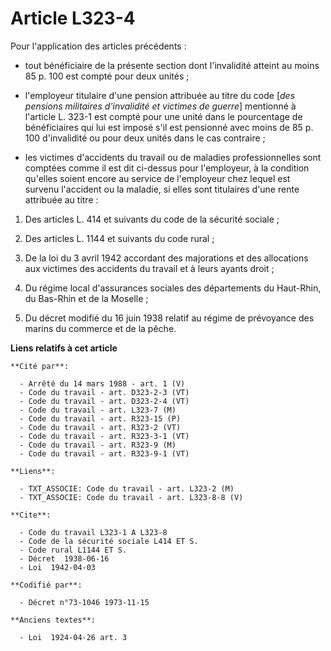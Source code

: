 # Article L323-4

Pour l'application des articles précédents :

- tout bénéficiaire de la présente section dont l'invalidité atteint au moins 85 p. 100 est compté pour deux unités ;

- l'employeur titulaire d'une pension attribuée au titre du code [*des pensions militaires d'invalidité et victimes de
guerre*] mentionné à l'article L. 323-1 est compté pour une unité dans le pourcentage de bénéficiaires qui lui est imposé
s'il est pensionné avec moins de 85 p. 100 d'invalidité ou pour deux unités dans le cas contraire ;

- les victimes d'accidents du travail ou de maladies professionnelles sont comptées comme il est dit ci-dessus pour
l'employeur, à la condition qu'elles soient encore au service de l'employeur chez lequel est survenu l'accident ou la
maladie, si elles sont titulaires d'une rente attribuée au titre :

1. Des articles L. 414 et suivants du code de la sécurité sociale ;

2. Des articles L. 1144 et suivants du code rural ;

3. De la loi du 3 avril 1942 accordant des majorations et des allocations aux victimes des accidents du travail et à leurs
ayants droit ;

4. Du régime local d'assurances sociales des départements du Haut-Rhin, du Bas-Rhin et de la Moselle ;

5. Du décret modifié du 16 juin 1938 relatif au régime de prévoyance des marins du commerce et de la pêche.

**Liens relatifs à cet article**

	**Cité par**:

	  - Arrêté du 14 mars 1988 - art. 1 (V)
	  - Code du travail - art. D323-2-3 (VT)
	  - Code du travail - art. D323-2-4 (VT)
	  - Code du travail - art. L323-7 (M)
	  - Code du travail - art. R323-15 (P)
	  - Code du travail - art. R323-2 (VT)
	  - Code du travail - art. R323-3-1 (VT)
	  - Code du travail - art. R323-9 (M)
	  - Code du travail - art. R323-9-1 (VT)

	**Liens**:

	  - TXT_ASSOCIE: Code du travail - art. L323-2 (M)
	  - TXT_ASSOCIE: Code du travail - art. L323-8-8 (V)

	**Cite**:

	  - Code du travail L323-1 A L323-8
	  - Code de la sécurité sociale L414 ET S.
	  - Code rural L1144 ET S.
	  - Décret  1938-06-16
	  - Loi  1942-04-03

	**Codifié par**:

	  - Décret n°73-1046 1973-11-15

	**Anciens textes**:

	  - Loi  1924-04-26 art. 3

